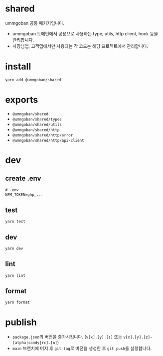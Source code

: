 # shared

ummgoban 공통 패키지입니다.

- ummgoban 도메인에서 공용으로 사용하는 type, utils, http client, hook 등을 관리합니다.
- 사장님앱, 고객앱에서만 사용되는 각 코드는 해당 프로젝트에서 관리합니다.

# install

```bash
yarn add @ummgoban/shared
```

# exports

- `@ummgoban/shared`
- `@ummgoban/shared/types`
- `@ummgoban/shared/utils`
- `@ummgoban/shared/http`
- `@ummgoban/shared/http/error`
- `@ummgoban/shared/http/api-client`

# dev

## create .env

```txt
# .env
NPM_TOKEN=ghp_...
```

## test

```bash
yarn test
```

## dev

```bash
yarn dev
```

## lint

```bash
yarn lint
```

## format

```bash
yarn format
```

# publish

- `package.json`의 버전을 증가시킵니다. (`v[x].[y].[z]` 또는 `v[x].[y].[z]-[alpha|candy|rc].[n]`)
- `main` 브랜치에 머지 후 `git tag`로 버전을 생성한 후 `git push`를 실행합니다.
